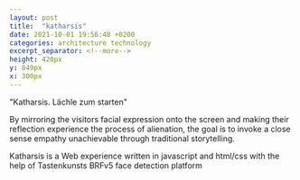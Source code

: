 ```yaml
---
layout: post
title:  "katharsis"
date: 2021-10-01 19:56:48 +0200
categories: architecture technology
excerpt_separator: <!--more-->
height: 420px
y: 849px
x: 300px
---
```

"Katharsis. Lächle zum starten"



By mirroring the visitors facial expression onto the screen and making their reflection experience the process of alienation, the goal is to invoke a close sense empathy unachievable through traditional storytelling.

Katharsis is a Web experience written in javascript and html/css with the help of Tastenkunsts BRFv5 face detection platform
